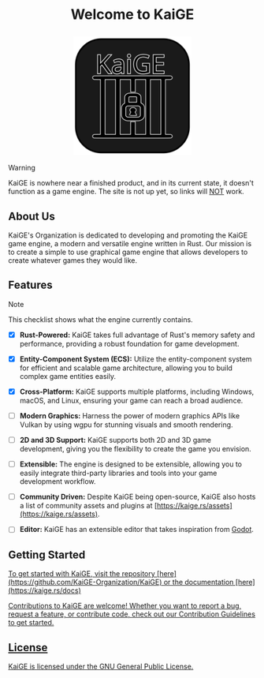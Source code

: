 <!-- markdownlint-disable MD033 -->
# <p align="center">Welcome to KaiGE</p>

<p align="center">
  <a href="https://kaige.rs">
    <img src="https://raw.githubusercontent.com/KaiGE-Organization/KaiGE/977c80019956ec5aea70b5535753f4a0e34bd820/KaiGElogo.svg" width="240px" alt="KaiGE logo">
  </a>
</p>

> [!WARNING]
> KaiGE is nowhere near a finished product, and in its current state, it doesn't function as a game engine. The site is not up yet, so links will <ins>NOT</ins> work.

## About Us

KaiGE's Organization is dedicated to developing and promoting the KaiGE game engine, a modern and versatile engine written in Rust. Our mission is to create a simple to use graphical game engine that allows developers to create whatever games they would like.
## Features

> [!NOTE]
> This checklist shows what the engine currently contains.

- [x] **Rust-Powered:** KaiGE takes full advantage of Rust's memory safety and performance, providing a robust foundation for game development.

- [x] **Entity-Component System (ECS):** Utilize the entity-component system for efficient and scalable game architecture, allowing you to build complex game entities easily.

- [x] **Cross-Platform:** KaiGE supports multiple platforms, including Windows, macOS, and Linux, ensuring your game can reach a broad audience.

- [ ] **Modern Graphics:** Harness the power of modern graphics APIs like Vulkan by using wgpu for stunning visuals and smooth rendering.

- [ ] **2D and 3D Support:** KaiGE supports both 2D and 3D game development, giving you the flexibility to create the game you envision.

- [ ] **Extensible:** The engine is designed to be extensible, allowing you to easily integrate third-party libraries and tools into your game development workflow.

- [ ] **Community Driven:** Despite KaiGE being open-source, KaiGE also hosts a list of community assets and plugins at [https://kaige.rs/assets](https://kaige.rs/assets).

- [ ] **Editor:** KaiGE has an extensible editor that takes inspiration from [Godot](https://github.com/godotengine/godot).

## Getting Started

<ins>
To get started with KaiGE, visit the repository [here](https://github.com/KaiGE-Organization/KaiGE) or the documentation [here](https://kaige.rs/docs)



Contributions to KaiGE are welcome! Whether you want to report a bug, request a feature, or contribute code, check out our [Contribution Guidelines](CONTRIBUTING.md) to get started.

## License

KaiGE is licensed under the [GNU General Public License](https://github.com/KaiGE-Organization/KaiGE/blob/main/LICENSE).
